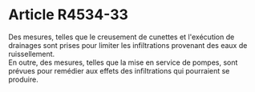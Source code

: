 # Article R4534-33

  
Des mesures, telles que le creusement de cunettes et l'exécution de drainages sont prises pour limiter les infiltrations provenant des eaux de ruissellement.   
En outre, des mesures, telles que la mise en service de pompes, sont prévues pour remédier aux effets des infiltrations qui pourraient se produire.